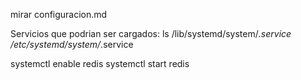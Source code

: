 mirar configuracion.md

Servicios que podrian ser cargados:
ls /lib/systemd/system/*.service /etc/systemd/system/*.service

systemctl enable redis
systemctl start redis

